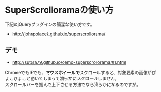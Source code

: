 # SuperScrolloramaの使い方

下記のjQueryプラグインの簡潔な使い方です。

- http://johnpolacek.github.io/superscrollorama/

## デモ
- http://sutara79.github.io/demo-superscrollorama/01.html

ChromeでもIEでも、**マウスホイールで**スクロールすると、対象要素の画像がぴょこぴょこと動いてしまって滑らかにスクロールしません。  
スクロールバーを掴んで上下させる方法でなら滑らかになるのですが。